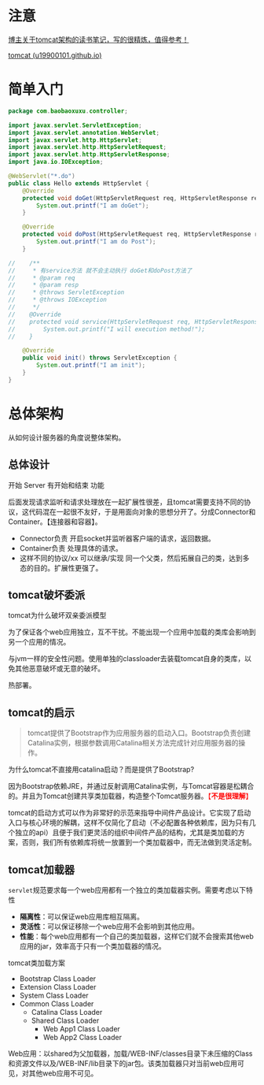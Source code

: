 # 注意

<a href="https://www.cnblogs.com/alimayun/archive/2004/01/13/10611862.html">博主关于tomcat架构的读书笔记，写的很精炼，值得参考！</a>

[tomcat (u19900101.github.io)](https://u19900101.github.io/2021-09-07-tomcat/#1tomcat)

# 简单入门

```java
package com.baobaoxuxu.controller;

import javax.servlet.ServletException;
import javax.servlet.annotation.WebServlet;
import javax.servlet.http.HttpServlet;
import javax.servlet.http.HttpServletRequest;
import javax.servlet.http.HttpServletResponse;
import java.io.IOException;

@WebServlet("*.do")
public class Hello extends HttpServlet {
    @Override
    protected void doGet(HttpServletRequest req, HttpServletResponse resp) throws ServletException, IOException {
        System.out.printf("I am doGet");
    }

    @Override
    protected void doPost(HttpServletRequest req, HttpServletResponse resp) throws ServletException, IOException {
        System.out.printf("I am do Post");
    }

//    /**
//     * 有service方法 就不会主动执行 doGet和doPost方法了
//     * @param req
//     * @param resp
//     * @throws ServletException
//     * @throws IOException
//     */
//    @Override
//    protected void service(HttpServletRequest req, HttpServletResponse resp) throws ServletException, IOException {
//        System.out.printf("I will execution method!");
//    }

    @Override
    public void init() throws ServletException {
        System.out.printf("I am init");
    }
}
```

# 总体架构

从如何设计服务器的角度说整体架构。

## 总体设计

开始   Server 有开始和结束 功能

后面发现请求监听和请求处理放在一起扩展性很差，且tomcat需要支持不同的协议，这代码混在一起很不友好，于是用面向对象的思想分开了。分成Connector和Container。【连接器和容器】。

- Connector负责 开启socket并监听器客户端的请求，返回数据。
- Container负责 处理具体的请求。
- 这样不同的协议/xx 可以继承/实现 同一个父类，然后拓展自己的类，达到多态的目的。扩展性更强了。

## tomcat破坏委派

tomcat为什么破坏双亲委派模型

为了保证各个web应用独立，互不干扰。不能出现一个应用中加载的类库会影响到另一个应用的情况。

与jvm一样的安全性问题。使用单独的classloader去装载tomcat自身的类库，以免其他恶意破坏或无意的破坏。

热部署。

## tomcat的启示

> tomcat提供了Bootstrap作为应用服务器的启动入口。Bootstrap负责创建Catalina实例，根据参数调用Catalina相关方法完成针对应用服务器的操作。

为什么tomcat不直接用catalina启动？而是提供了Bootstrap?

因为Bootstrap依赖JRE，并通过反射调用Catalina实例，与Tomcat容器是松耦合的。并且为Tomcat创建共享类加载器，构造整个Tomcat服务器。<span style="color:red">【**不是很理解**】</span>

tomcat的启动方式可以作为非常好的示范来指导中间件产品设计。它实现了启动入口与核心环境的解耦，这样不仅简化了启动（不必配置各种依赖库，因为只有几个独立的api）且便于我们更灵活的组织中间件产品的结构，尤其是类加载的方案，否则，我们所有依赖库将统一放置到一个类加载器中，而无法做到灵活定制。

## tomcat加载器

`servlet`规范要求每一个web应用都有一个独立的类加载器实例。需要考虑以下特性

- **隔离性**：可以保证web应用库相互隔离。
- **灵活性**：可以保证移除一个web应用不会影响到其他应用。
- **性能**：每个web应用都有一个自己的类加载器，这样它们就不会搜索其他web应用的jar，效率高于只有一个类加载器的情况。

tomcat类加载方案

- Bootstrap Class Loader
- Extension Class Loader
- System Class Loader
- Common Class Loader
  - Catalina Class Loader
  - Shared Class Loader
    - Web App1 Class Loader
    - Web App2 Class Loader

Web应用：以shared为父加载器，加载/WEB-INF/classes目录下未压缩的Class和资源文件以及/WEB-INF/lib目录下的jar包。该类加载器只对当前web应用可见，对其他web应用不可见。

